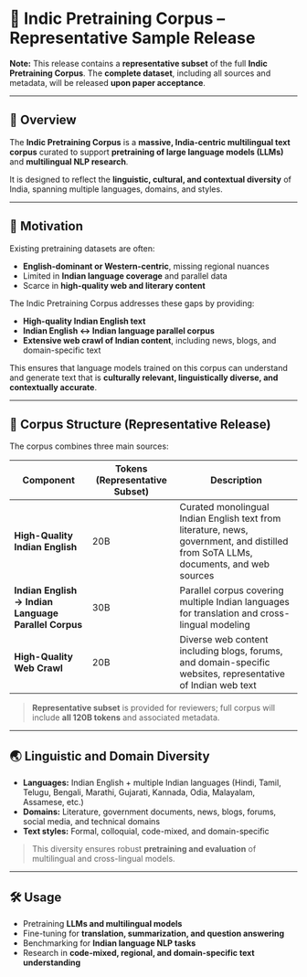 

# 📂 Indic Pretraining Corpus – Representative Sample Release

**Note:** This release contains a **representative subset** of the full **Indic Pretraining Corpus**. The **complete dataset**, including all sources and metadata, will be released **upon paper acceptance**.

---

## 🧭 Overview

The **Indic Pretraining Corpus** is a **massive, India-centric multilingual text corpus** curated to support **pretraining of large language models (LLMs)** and **multilingual NLP research**.

It is designed to reflect the **linguistic, cultural, and contextual diversity** of India, spanning multiple languages, domains, and styles.

---

## 🎯 Motivation

Existing pretraining datasets are often:

* **English-dominant or Western-centric**, missing regional nuances
* Limited in **Indian language coverage** and parallel data
* Scarce in **high-quality web and literary content**

The Indic Pretraining Corpus addresses these gaps by providing:

* **High-quality Indian English text**
* **Indian English ↔ Indian language parallel corpus**
* **Extensive web crawl of Indian content**, including news, blogs, and domain-specific text

This ensures that language models trained on this corpus can understand and generate text that is **culturally relevant, linguistically diverse, and contextually accurate**.

---

## 🧩 Corpus Structure (Representative Release)

The corpus combines three main sources:

| Component                                            | Tokens (Representative Subset) | Description                                                                                                  |
| ---------------------------------------------------- | ------------------------------ | ------------------------------------------------------------------------------------------------------------ |
| **High-Quality Indian English**                      | 20B                            | Curated monolingual Indian English text from literature, news, government, and distilled from SoTA LLMs, documents, and web sources         |
| **Indian English → Indian Language Parallel Corpus** | 30B                            | Parallel corpus covering multiple Indian languages for translation and cross-lingual modeling                |
| **High-Quality Web Crawl**                           | 20B                            | Diverse web content including blogs, forums, and domain-specific websites, representative of Indian web text |

> **Representative subset** is provided for reviewers; full corpus will include **all 120B tokens** and associated metadata.

---

## 🌏 Linguistic and Domain Diversity

* **Languages:** Indian English + multiple Indian languages (Hindi, Tamil, Telugu, Bengali, Marathi, Gujarati, Kannada, Odia, Malayalam, Assamese, etc.)
* **Domains:** Literature, government documents, news, blogs, forums, social media, and technical domains
* **Text styles:** Formal, colloquial, code-mixed, and domain-specific

> This diversity ensures robust **pretraining and evaluation** of multilingual and cross-lingual models.

---

## 🛠️ Usage

* Pretraining **LLMs and multilingual models**
* Fine-tuning for **translation, summarization, and question answering**
* Benchmarking for **Indian language NLP tasks**
* Research in **code-mixed, regional, and domain-specific text understanding**

